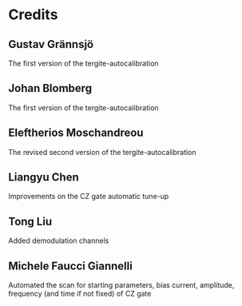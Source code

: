 # Credits

## Gustav Grännsjö

The first version of the tergite-autocalibration

## Johan Blomberg

The first version of the tergite-autocalibration

## Eleftherios Moschandreou

The revised second version of the tergite-autocalibration

## Liangyu Chen

Improvements on the CZ gate automatic tune-up

## Tong Liu

Added demodulation channels

## Michele Faucci Giannelli

Automated the scan for starting parameters, bias current, amplitude, frequency (and time if not fixed) of CZ gate  
